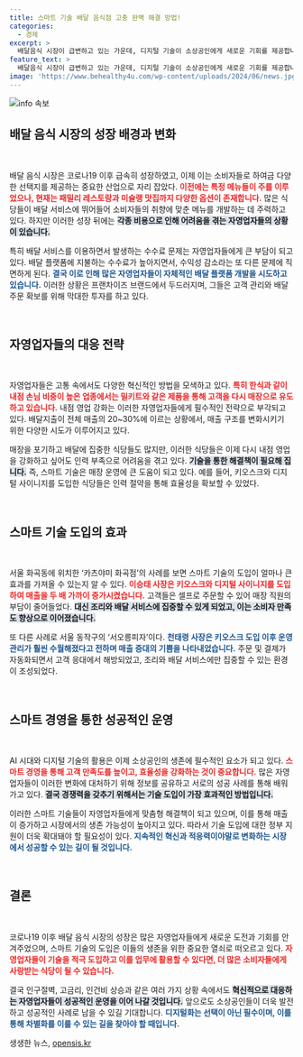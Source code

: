 ```yaml
---
title: 스마트 기술 배달 음식점 고충 완벽 해결 방법!
categories:
  - 경제
excerpt: >
  배달음식 시장이 급변하고 있는 가운데, 디지털 기술이 소상공인에게 새로운 기회를 제공합니다. 키오스크와 스마트 시스템을 도입한 식당들이 매출 증가와 운영 효율성을 경험하며, 자영업자들은 수수료 부담에서 벗어나기 위한 전략을 강화하고 있습니다.
feature_text: >
  배달음식 시장이 급변하고 있는 가운데, 디지털 기술이 소상공인에게 새로운 기회를 제공합니다. 키오스크와 스마트 시스템을 도입한 식당들이 매출 증가와 운영 효율성을 경험하며, 자영업자들은 수수료 부담에서 벗어나기 위한 전략을 강화하고 있습니다.
image: 'https://www.behealthy4u.com/wp-content/uploads/2024/06/news.jpg'
---
```


<p><img src="https://www.behealthy4u.com/wp-content/uploads/2024/06/news.jpg" alt="info 속보" /></p>

<h2 data-ke-size="size26">배달 음식 시장의 성장 배경과 변화</h2>

<p data-ke-size="size16">&nbsp;</p>

<p>배달 음식 시장은 코로나19 이후 급속히 성장하였고, 이제 이는 소비자들로 하여금 다양한 선택지를 제공하는 중요한 산업으로 자리 잡았다. <b><span style="color: #ee2323;">이전에는 특정 메뉴들이 주를 이루었으나, 현재는 패밀리 레스토랑과 미슐랭 맛집까지 다양한 옵션이 존재합니다.</span></b> 많은 식당들이 배달 서비스에 뛰어들어 소비자들의 취향에 맞춘 메뉴를 개발하는 데 주력하고 있다. 하지만 이러한 성장 뒤에는 <b><span style="background-color: #21538527;">각종 비용으로 인해 어려움을 겪는 자영업자들의 상황이 있습니다.</span></b> </p>

<p>특히 배달 서비스를 이용하면서 발생하는 수수료 문제는 자영업자들에게 큰 부담이 되고 있다. 배달 플랫폼에 지불하는 수수료가 높아지면서, 수익성 감소라는 또 다른 문제에 직면하게 된다. <b><span style="color: #1a5490;">결국 이로 인해 많은 자영업자들이 자체적인 배달 플랫폼 개발을 시도하고 있습니다.</span></b> 이러한 상황은 프랜차이즈 브랜드에서 두드러지며, 그들은 고객 관리와 배달 주문 확보를 위해 막대한 투자를 하고 있다.</p>

<p data-ke-size="size16">&nbsp;</p>

<h2 data-ke-size="size26">자영업자들의 대응 전략</h2>

<p data-ke-size="size16">&nbsp;</p>

<p>자영업자들은 고통 속에서도 다양한 혁신적인 방법을 모색하고 있다. <b><span style="color: #ee2323;">특히 한식과 같이 내점 손님 비중이 높은 업종에서는 밀키트와 같은 제품을 통해 고객을 다시 매장으로 유도하고 있습니다.</span></b> 내점 영업 강화는 이러한 자영업자들에게 필수적인 전략으로 부각되고 있다. 배달지출이 전체 매출의 20~30%에 이르는 상황에서, 매출 구조를 변화시키기 위한 다양한 시도가 이루어지고 있다.</p>

<p>매장을 포기하고 배달에 집중한 식당들도 많지만, 이러한 식당들은 이제 다시 내점 영업을 강화하고 싶어도 인력 부족으로 어려움을 겪고 있다. <b><span style="background-color: #21538527;">기술을 통한 해결책이 필요해 집니다.</span></b> 즉, 스마트 기술은 매장 운영에 큰 도움이 되고 있다. 예를 들어, 키오스크와 디지털 사이니지를 도입한 식당들은 인력 절약을 통해 효율성을 확보할 수 있었다.</p>

<p data-ke-size="size16">&nbsp;</p>

<h2 data-ke-size="size26">스마트 기술 도입의 효과</h2>

<p data-ke-size="size16">&nbsp;</p>

<p>서울 화곡동에 위치한 ‘카츠야미 화곡점’의 사례를 보면 스마트 기술의 도입이 얼마나 큰 효과를 가져올 수 있는지 알 수 있다. <b><span style="color: #ee2323;">이승태 사장은 키오스크와 디지털 사이니지를 도입하여 매출을 두 배 가까이 증가시켰습니다.</span></b> 고객들은 셀프로 주문할 수 있어 매장 직원의 부담이 줄어들었다. <b><span style="background-color: #21538527;">대신 조리와 배달 서비스에 집중할 수 있게 되었고, 이는 소비자 만족도 향상으로 이어졌습니다.</span></b></p>

<p>또 다른 사례로 서울 동작구의 ‘서오릉피자’이다. <b><span style="color: #1a5490;">천태령 사장은 키오스크 도입 이후 운영 관리가 훨씬 수월해졌다고 전하며 매출 증대의 기쁨을 나타내었습니다.</span></b> 주문 및 결제가 자동화되면서 고객 응대에서 해방되었고, 조리와 배달 서비스에만 집중할 수 있는 환경이 조성되었다.</p>

<p data-ke-size="size16">&nbsp;</p>

<h2 data-ke-size="size26">스마트 경영을 통한 성공적인 운영</h2>

<p data-ke-size="size16">&nbsp;</p>

<p>AI 시대와 디지털 기술의 활용은 이제 소상공인의 생존에 필수적인 요소가 되고 있다. <b><span style="color: #ee2323;">스마트 경영을 통해 고객 만족도를 높이고, 효율성을 강화하는 것이 중요합니다.</span></b> 많은 자영업자들이 이러한 변화에 대처하기 위해 정보를 공유하고 서로의 성공 사례를 통해 배워가고 있다. <b><span style="background-color: #21538527;">결국 경쟁력을 갖추기 위해서는 기술 도입이 가장 효과적인 방법입니다.</span></b> </p>

<p>이러한 스마트 기술들이 자영업자들에게 맞춤형 해결책이 되고 있으며, 이를 통해 매출이 증가하고 시장에서의 생존 가능성이 높아지고 있다. 따라서 기술 도입에 대한 정부 지원이 더욱 확대돼야 할 필요성이 있다. <b><span style="color: #1a5490;">지속적인 혁신과 적응력이야말로 변화하는 시장에서 성공할 수 있는 길이 될 것입니다.</span></b></p>

<p data-ke-size="size16">&nbsp;</p>

<h2 data-ke-size="size26">결론</h2>

<p data-ke-size="size16">&nbsp;</p>

<p>코로나19 이후 배달 음식 시장의 성장은 많은 자영업자들에게 새로운 도전과 기회를 안겨주었으며, 스마트 기술의 도입은 이들의 생존을 위한 중요한 열쇠로 떠오르고 있다. <b><span style="color: #ee2323;">자영업자들이 기술을 적극 도입하고 이를 업무에 활용할 수 있다면, 더 많은 소비자들에게 사랑받는 식당이 될 수 있습니다.</span></b> </p>

<p>결국 인구절벽, 고금리, 인건비 상승과 같은 여러 가지 상황 속에서도 <b><span style="background-color: #21538527;">혁신적으로 대응하는 자영업자들이 성공적인 운영을 이어 나갈 것입니다.</span></b> 앞으로도 소상공인들이 더욱 발전하고 성공적인 사례로 남을 수 있길 기대합니다. <b><span style="color: #1a5490;">디지털화는 선택이 아닌 필수이며, 이를 통해 차별화를 이룰 수 있는 길을 찾아야 할 때입니다.</span></b></p>
생생한 뉴스, <a href="https://opensis.kr" rel="dofollow">opensis.kr</a>


